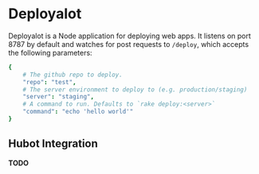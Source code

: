 # Deployalot
Deployalot is a Node application for deploying web apps. It listens on port
8787 by default and watches for post requests to `/deploy`, which accepts the
following parameters:

```coffeescript
{
    # The github repo to deploy.
    "repo": "test",
    # The server environment to deploy to (e.g. production/staging)
    "server": "staging",
    # A command to run. Defaults to `rake deploy:<server>`
    "command": "echo 'hello world'"
}
```

## Hubot Integration
**TODO**
